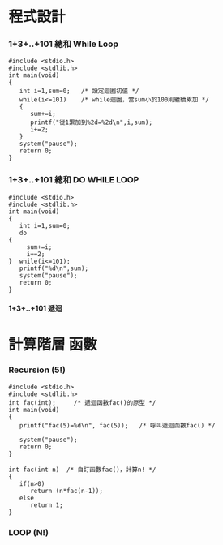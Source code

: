 # 程式設計
### 1+3+..+101 總和 While Loop
```
#include <stdio.h>
#include <stdlib.h>
int main(void)
{
   int i=1,sum=0;	/* 設定迴圈初值 */
   while(i<=101)    /* while迴圈，當sum小於100則繼續累加 */
   {
      sum+=i;
      printf("從1累加到%2d=%2d\n",i,sum);
      i+=2;
   }
   system("pause");
   return 0;
}
```
### 1+3+..+101 總和 DO WHILE LOOP
```
#include <stdio.h>
#include <stdlib.h>
int main(void)
{
   int i=1,sum=0;	
   do
{
     sum+=i;  
     i+=2;   
}  while(i<=101);   
   printf("%d\n",sum);
   system("pause");
   return 0;
}
```
#### 1+3+..+101 遞迴

# 計算階層 函數

### Recursion (5!)
```
#include <stdio.h>
#include <stdlib.h>
int fac(int);     /* 遞迴函數fac()的原型 */
int main(void)
{
   printf("fac(5)=%d\n", fac(5));   /* 呼叫遞迴函數fac() */

   system("pause");
   return 0;
}

int fac(int n)	/* 自訂函數fac()，計算n! */
{
   if(n>0)
      return (n*fac(n-1));
   else
      return 1;
}
```
### LOOP (N!)
```

```

